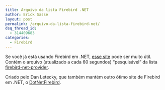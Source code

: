 ```yaml
---
title: Arquivo da lista Firebird .NET
author: Erick Sasse
layout: post
permalink: /arquivo-da-lista-firebird-net/
dsq_thread_id:
  - 314409683
categories:
  - Firebird
---
```

Se voc&ecirc; j&aacute; est&aacute; usando Firebird em .NET, [esse site][1] pode ser muito &uacute;til. Cont&eacute;m o arquivo (atualizado a cada 60 segundos) &#8220;pesquis&aacute;vel&#8221; da lista [firebird-net-provider][2]. 

Criado pelo Dan Letecky, que tamb&eacute;m mant&eacute;m outro &oacute;timo site de Firebird em .NET, o [DotNetFirebird][3].

 [1]: http://www.firebirdquestions.net/
 [2]: https://lists.sourceforge.net/lists/listinfo/firebird-net-provider
 [3]: http://www.dotnetfirebird.org/